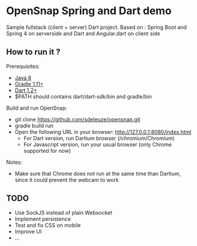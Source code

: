 # OpenSnap Spring and Dart demo

Sample fullstack (client + server) Dart project.
Based on : Spring Boot and Spring 4 on serverside and Dart and Angular.dart on client side

## How to run it ?

Prerequisites:
* [Java 8](https://jdk8.java.net/download.html)
* [Gradle 1.11+](http://www.gradle.org/)
* [Dart 1.2+](https://www.dartlang.org/)
* $PATH should contains dart/dart-sdk/bin and gradle/bin

Build and run OpenSnap:
* git clone https://github.com/sdeleuze/opensnap.git
* gradle build run
* Open the following URL in your browser: http://127.0.0.1:8080/index.html
	* For Dart version, run Dartium browser (<dart-sdk>/chromium/Chromium)
	* For Javascript version, run your usual browser (only Chrome supported for now)

Notes:
* Make sure that Chrome does not run at the same time than Dartium, since it could prevent the webcam to work

## TODO

* Use SockJS instead of plain Websocket
* Implement persistence
* Test and fix CSS on mobile
* Improve UI
* ...

